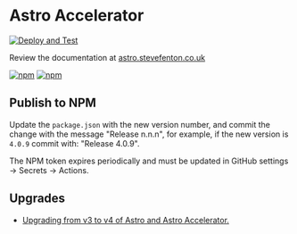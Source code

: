 # Astro Accelerator

[![Deploy and Test](https://github.com/Steve-Fenton/astro-accelerator/actions/workflows/build-astro.yml/badge.svg)](https://github.com/Steve-Fenton/astro-accelerator/actions/workflows/build-astro.yml)

Review the documentation at [astro.stevefenton.co.uk](https://astro.stevefenton.co.uk/)

[![npm](https://img.shields.io/npm/v/astro-accelerator?color=blue&style=plastic)](https://www.npmjs.com/package/astro-accelerator/)
[![npm](https://img.shields.io/npm/dm/astro-accelerator?style=plastic)](https://www.npmjs.com/package/astro-accelerator/)

## Publish to NPM

Update the `package.json` with the new version number, and commit the change with the message "Release n.n.n", for example, if the new version is `4.0.9` commit with: "Release 4.0.9".

The NPM token expires periodically and must be updated in GitHub settings -> Secrets -> Actions.

## Upgrades

- [Upgrading from v3 to v4 of Astro and Astro Accelerator.](https://www.stevefenton.co.uk/blog/2023/12/upgrade-astro-v4/)

